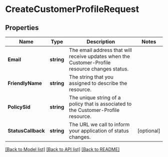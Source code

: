 # CreateCustomerProfileRequest

## Properties

Name | Type | Description | Notes
------------ | ------------- | ------------- | -------------
**Email** | **string** | The email address that will receive updates when the Customer-Profile resource changes status. | 
**FriendlyName** | **string** | The string that you assigned to describe the resource. | 
**PolicySid** | **string** | The unique string of a policy that is associated to the Customer-Profile resource. | 
**StatusCallback** | **string** | The URL we call to inform your application of status changes. | [optional] 

[[Back to Model list]](../README.md#documentation-for-models) [[Back to API list]](../README.md#documentation-for-api-endpoints) [[Back to README]](../README.md)


